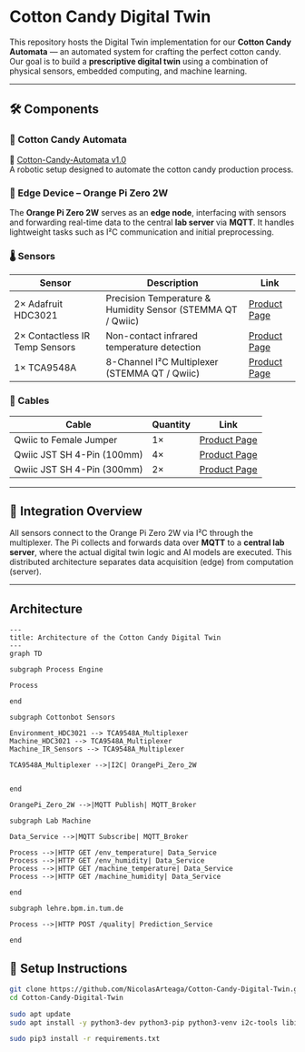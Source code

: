 # Cotton Candy Digital Twin

This repository hosts the Digital Twin implementation for our **Cotton Candy Automata** — an automated system for crafting the perfect cotton candy. Our goal is to build a **prescriptive digital twin** using a combination of physical sensors, embedded computing, and machine learning.

---

## 🛠️ Components

### 🤖 Cotton Candy Automata  
🔗 [Cotton-Candy-Automata v1.0](https://github.com/NicolasArteaga/Cotton-Candy-Automata-1.0)  
A robotic setup designed to automate the cotton candy production process.

### 📡 Edge Device – Orange Pi Zero 2W  
The **Orange Pi Zero 2W** serves as an **edge node**, interfacing with sensors and forwarding real-time data to the central **lab server** via **MQTT**. It handles lightweight tasks such as I²C communication and initial preprocessing.

### 🌡️ Sensors

| Sensor | Description | Link |
|--------|-------------|------|
| 2× Adafruit HDC3021 | Precision Temperature & Humidity Sensor (STEMMA QT / Qwiic) | [Product Page](https://eckstein-shop.de/Adafruit-HDC3021-Precision-Temperature-Humidity-Sensor-STEMMA-QT-Qwiic) |
| 2× Contactless IR Temp Sensors | Non-contact infrared temperature detection | [Product Page](https://eckstein-shop.de/WaveShare-Contactless-Infrared-Temperature-Sensor-for-33V-5V-MCU) |
| 1× TCA9548A | 8-Channel I²C Multiplexer (STEMMA QT / Qwiic) | [Product Page](https://eckstein-shop.de/Adafruit-PCA9548-8-Channel-STEMMA-QT-Qwiic-I2C-Multiplexer-TCA9548A-Compatible) |



### 🔌 Cables

| Cable | Quantity | Link |
|-------|----------|------|
| Qwiic to Female Jumper | 1× | [Product Page](https://eckstein-shop.de/SparkFunQwiicCable-FemaleJumper4-pin2CI2C2F28AWG2F15cm) |
| Qwiic JST SH 4-Pin (100mm) | 4× | [Product Page](https://eckstein-shop.de/STEMMAQT2FQwiicJSTSH4-pinCable-100mmLongforallSensor2FDriverBoardswithQwiic) |
| Qwiic JST SH 4-Pin (300mm) | 2× | [Product Page](https://eckstein-shop.de/Adafruit-STEMMA-QT-Qwiic-JST-SH-4Pin-Cable-300mm-Long) |

---

## 🧩 Integration Overview
All sensors connect to the Orange Pi Zero 2W via I²C through the multiplexer. The Pi collects and forwards data over **MQTT** to a **central lab server**, where the actual digital twin logic and AI models are executed. This distributed architecture separates data acquisition (edge) from computation (server).

---

## Architecture

```mermaid
---
title: Architecture of the Cotton Candy Digital Twin
---
graph TD

subgraph Process Engine

Process

end

subgraph Cottonbot Sensors

Environment_HDC3021 --> TCA9548A_Multiplexer
Machine_HDC3021 --> TCA9548A_Multiplexer
Machine_IR_Sensors --> TCA9548A_Multiplexer

TCA9548A_Multiplexer -->|I2C| OrangePi_Zero_2W


end

OrangePi_Zero_2W -->|MQTT Publish| MQTT_Broker

subgraph Lab Machine

Data_Service -->|MQTT Subscribe| MQTT_Broker

Process -->|HTTP GET /env_temperature| Data_Service
Process -->|HTTP GET /env_humidity| Data_Service
Process -->|HTTP GET /machine_temperature| Data_Service
Process -->|HTTP GET /machine_humidity| Data_Service

end

subgraph lehre.bpm.in.tum.de

Process -->|HTTP POST /quality| Prediction_Service

end
```


## 🔧 Setup Instructions

```bash
git clone https://github.com/NicolasArteaga/Cotton-Candy-Digital-Twin.git
cd Cotton-Candy-Digital-Twin

sudo apt update
sudo apt install -y python3-dev python3-pip python3-venv i2c-tools libi2c-dev

sudo pip3 install -r requirements.txt

```
